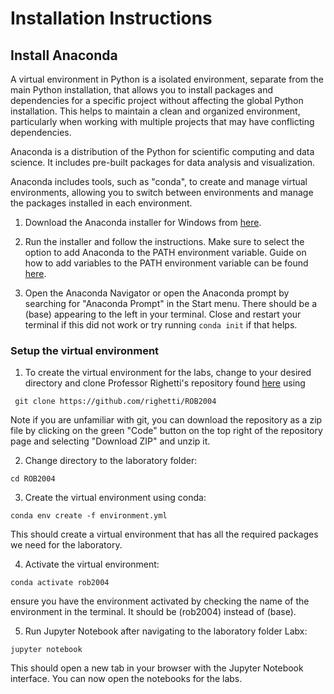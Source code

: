 # Installation Instructions 
## Install Anaconda

A virtual environment in Python is a isolated environment, separate from the main Python installation, that allows you to install packages and dependencies for a specific project without affecting the global Python installation. This helps to maintain a clean and organized environment, particularly when working with multiple projects that may have conflicting dependencies.

Anaconda is a distribution of the Python for scientific computing and data science. It includes pre-built packages for data analysis and visualization.

Anaconda includes tools, such as "conda", to create and manage virtual environments, allowing you to switch between environments and manage the packages installed in each environment.

1. Download the Anaconda installer for Windows from [here](https://www.anaconda.com/products/individual#windows).


2. Run the installer and follow the instructions. Make sure to select the option to add Anaconda to the PATH environment variable. Guide on how to add variables to the PATH environment variable can be found [here](https://www.architectryan.com/2018/03/17/add-to-the-path-on-windows-10/).

3. Open the Anaconda Navigator or open the Anaconda prompt by searching for "Anaconda Prompt" in the Start menu. There should be a (base) appearing to the left in your terminal. Close and restart your terminal if this did not work or try running ``` conda init ``` if that helps. 

### Setup the virtual environment

1. To create the virtual environment for the labs, change to your desired directory and clone Professor Righetti's repository found [here](https://github.com/righetti/ROB2004) using

``` git clone https://github.com/righetti/ROB2004```

Note if you are unfamiliar with git, you can download the repository as a zip file by clicking on the green "Code" button on the top right of the repository page and selecting "Download ZIP" and unzip it.

2. Change directory to the laboratory folder:

``` cd ROB2004 ```

3. Create the virtual environment using conda:

```conda env create -f environment.yml```

This should create a virtual environment that has all the required packages we need for the laboratory.

4. Activate the virtual environment:

```conda activate rob2004```

ensure you have the environment activated by checking the name of the environment in the terminal. It should be (rob2004) instead of (base).

5. Run Jupyter Notebook after navigating to the laboratory folder Labx:

```jupyter notebook```

This should open a new tab in your browser with the Jupyter Notebook interface. You can now open the notebooks for the labs.



